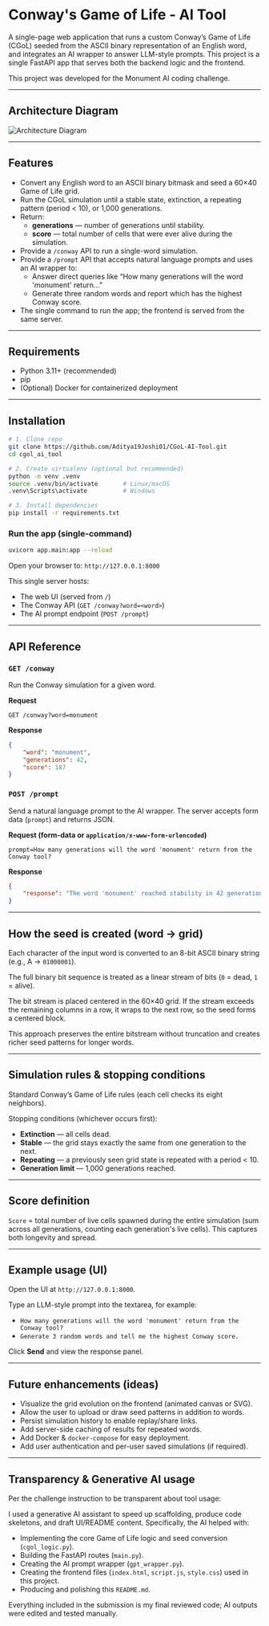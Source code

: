 # Conway's Game of Life - AI Tool

A single-page web application that runs a custom Conway’s Game of Life (CGoL) seeded from the ASCII binary representation of an English word, and integrates an AI wrapper to answer LLM-style prompts. This project is a single FastAPI app that serves both the backend logic and the frontend.

This project was developed for the Monument AI coding challenge.

-----

## Architecture Diagram

![Architecture Diagram](architecture.png)

-----

## Features

  * Convert any English word to an ASCII binary bitmask and seed a 60×40 Game of Life grid.
  * Run the CGoL simulation until a stable state, extinction, a repeating pattern (period \< 10), or 1,000 generations.
  * Return:
      * **generations** — number of generations until stability.
      * **score** — total number of cells that were ever alive during the simulation.
  * Provide a `/conway` API to run a single-word simulation.
  * Provide a `/prompt` API that accepts natural language prompts and uses an AI wrapper to:
      * Answer direct queries like “How many generations will the word 'monument' return…”
      * Generate three random words and report which has the highest Conway score.
  * The single command to run the app; the frontend is served from the same server.

-----

## Requirements

  * Python 3.11+ (recommended)
  * pip
  * (Optional) Docker for containerized deployment

-----

## Installation

```bash
# 1. Clone repo
git clone https://github.com/Aditya19Joshi01/CGoL-AI-Tool.git
cd cgol_ai_tool

# 2. Create virtualenv (optional but recommended)
python -m venv .venv
source .venv/bin/activate       # Linux/macOS
.venv\Scripts\activate          # Windows

# 3. Install dependencies
pip install -r requirements.txt
```

### Run the app (single-command)

```bash
uvicorn app.main:app --reload
```

Open your browser to: `http://127.0.0.1:8000`

This single server hosts:

  * The web UI (served from `/`)
  * The Conway API (`GET /conway?word=<word>`)
  * The AI prompt endpoint (`POST /prompt`)

-----

## API Reference

### `GET /conway`

Run the Conway simulation for a given word.

**Request**

`GET /conway?word=monument`

**Response**

```json
{
    "word": "monument",
    "generations": 42,
    "score": 187
}
```

### `POST /prompt`

Send a natural language prompt to the AI wrapper. The server accepts form data (`prompt`) and returns JSON.

**Request (form-data or `application/x-www-form-urlencoded`)**

`prompt=How many generations will the word 'monument' return from the Conway tool?`

**Response**

```json
{
    "response": "The word 'monument' reached stability in 42 generations with a score of 187."
}
```

-----

## How the seed is created (word → grid)

Each character of the input word is converted to an 8-bit ASCII binary string (e.g., A → `01000001`).

The full binary bit sequence is treated as a linear stream of bits (`0` = dead, `1` = alive).

The bit stream is placed centered in the 60×40 grid. If the stream exceeds the remaining columns in a row, it wraps to the next row, so the seed forms a centered block.

This approach preserves the entire bitstream without truncation and creates richer seed patterns for longer words.

-----

## Simulation rules & stopping conditions

Standard Conway’s Game of Life rules (each cell checks its eight neighbors).

Stopping conditions (whichever occurs first):

  * **Extinction** — all cells dead.
  * **Stable** — the grid stays exactly the same from one generation to the next.
  * **Repeating** — a previously seen grid state is repeated with a period \< 10.
  * **Generation limit** — 1,000 generations reached.

-----

## Score definition

`Score` = total number of live cells spawned during the entire simulation (sum across all generations, counting each generation's live cells). This captures both longevity and spread.

-----

## Example usage (UI)

Open the UI at `http://127.0.0.1:8000`.

Type an LLM-style prompt into the textarea, for example:

  * `How many generations will the word 'monument' return from the Conway tool?`
  * `Generate 3 random words and tell me the highest Conway score.`

Click **Send** and view the response panel.

-----

## Future enhancements (ideas)

  * Visualize the grid evolution on the frontend (animated canvas or SVG).
  * Allow the user to upload or draw seed patterns in addition to words.
  * Persist simulation history to enable replay/share links.
  * Add server-side caching of results for repeated words.
  * Add Docker & `docker-compose` for easy deployment.
  * Add user authentication and per-user saved simulations (if required).

-----

## Transparency & Generative AI usage

Per the challenge instruction to be transparent about tool usage:

I used a generative AI assistant to speed up scaffolding, produce code skeletons, and draft UI/README content. Specifically, the AI helped with:

  * Implementing the core Game of Life logic and seed conversion (`cgol_logic.py`).
  * Building the FastAPI routes (`main.py`).
  * Creating the AI prompt wrapper (`gpt_wrapper.py`).
  * Creating the frontend files (`index.html`, `script.js`, `style.css`) used in this project.
  * Producing and polishing this `README.md`.

Everything included in the submission is my final reviewed code; AI outputs were edited and tested manually.
